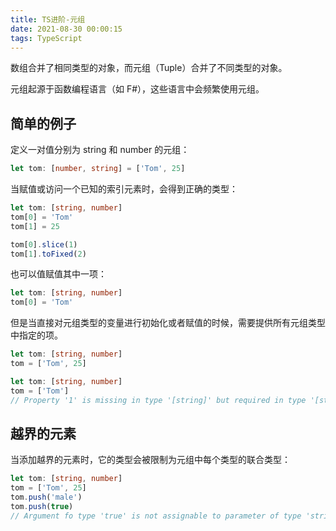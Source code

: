 ```yaml
---
title: TS进阶-元组
date: 2021-08-30 00:00:15
tags: TypeScript
---
```


数组合并了相同类型的对象，而元组（Tuple）合并了不同类型的对象。

元组起源于函数编程语言（如 F#），这些语言中会频繁使用元组。

<!-- more -->

## 简单的例子

定义一对值分别为 string 和 number 的元组：

```ts
let tom: [number, string] = ['Tom', 25]
```

当赋值或访问一个已知的索引元素时，会得到正确的类型：

```ts
let tom: [string, number]
tom[0] = 'Tom'
tom[1] = 25

tom[0].slice(1)
tom[1].toFixed(2)
```

也可以值赋值其中一项：

```ts
let tom: [string, number]
tom[0] = 'Tom'
```

但是当直接对元组类型的变量进行初始化或者赋值的时候，需要提供所有元组类型中指定的项。

```ts
let tom: [string, number]
tom = ['Tom', 25]
```

```ts
let tom: [string, number]
tom = ['Tom']
// Property '1' is missing in type '[string]' but required in type '[string,number]'
```

## 越界的元素

当添加越界的元素时，它的类型会被限制为元组中每个类型的联合类型：

```ts
let tom: [string, number]
tom = ['Tom', 25]
tom.push('male')
tom.push(true)
// Argument fo type 'true' is not assignable to parameter of type 'string | number'.
```
